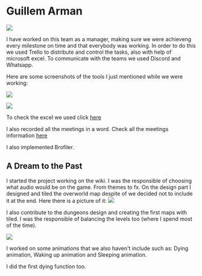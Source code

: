# Guillem Arman

![](http://imgur.com/ZEGANXa.png)

I have worked on this team as a manager, making sure we were achieveng every milestone on time and that everybody was working. In order to do this we used Trello to distribute and control the tasks, also with help of microsoft excel. To communicate with the teams we used Discord and Whatsapp.

Here are some screenshots of the tools I just mentioned while we were working:

![](http://imgur.com/kQmPny1.png)

![](http://imgur.com/BJuQbDN.png)

To check the excel we used click [here](https://docs.google.com/spreadsheets/d/16c9s4nma7ww8W2FWcExLf671DLfWdYrvP_H8hiFsEHM/edit#gid=0)

I also recorded all the meetings in a word. Check all the meetings information [here](https://docs.google.com/document/d/1vjsDI6wrHsJFBWOjpigXHiGC8xT_mEdfirNKqh5MNdA/edit)

I also implemented Brofiler.

## A Dream to the Past

I started the project working on the wiki. 
I was the responsible of choosing what audio would be on the game. From themes to fx.
On the design part I designed and tiled the overworld map despite of we decided not to include it at the end. Here there is a picture of it:
![](http://imgur.com/yp3EHdg.png)

I also contribute to the dungeons design and creating the first maps with tiled.
I was the responsible of balancing the levels too (where I spend most of the time).

![](http://imgur.com/5Md06Nu.png)

I worked on some animations that we also haven't include such as: Dying animation, Waking up animation and Sleeping animation.

I did the first dying function too.



